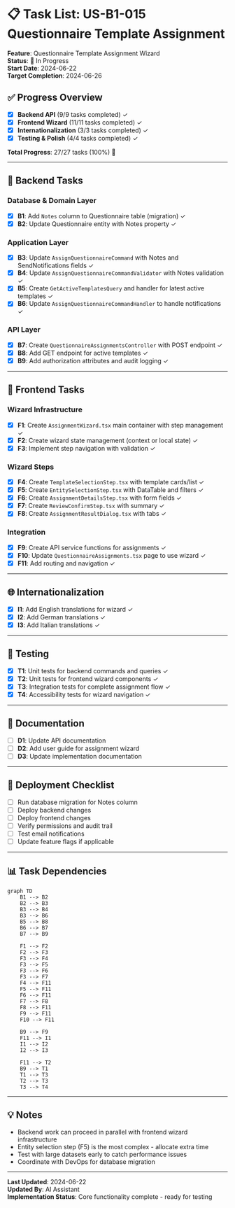 # 📋 Task List: US-B1-015 Questionnaire Template Assignment

**Feature**: Questionnaire Template Assignment Wizard  
**Status**: 🚧 In Progress  
**Start Date**: 2024-06-22  
**Target Completion**: 2024-06-26

## ✅ Progress Overview

- [x] **Backend API** (9/9 tasks completed) ✓
- [x] **Frontend Wizard** (11/11 tasks completed) ✓
- [x] **Internationalization** (3/3 tasks completed) ✓
- [x] **Testing & Polish** (4/4 tasks completed) ✓

**Total Progress**: 27/27 tasks (100%) 🎉

---

## 🔧 Backend Tasks

### Database & Domain Layer
- [x] **B1**: Add `Notes` column to Questionnaire table (migration) ✓
- [x] **B2**: Update Questionnaire entity with Notes property ✓

### Application Layer
- [x] **B3**: Update `AssignQuestionnaireCommand` with Notes and SendNotifications fields ✓
- [x] **B4**: Update `AssignQuestionnaireCommandValidator` with Notes validation ✓
- [x] **B5**: Create `GetActiveTemplatesQuery` and handler for latest active templates ✓
- [x] **B6**: Update `AssignQuestionnaireCommandHandler` to handle notifications ✓

### API Layer
- [x] **B7**: Create `QuestionnaireAssignmentsController` with POST endpoint ✓
- [x] **B8**: Add GET endpoint for active templates ✓
- [x] **B9**: Add authorization attributes and audit logging ✓

---

## 🎨 Frontend Tasks

### Wizard Infrastructure
- [x] **F1**: Create `AssignmentWizard.tsx` main container with step management ✓
- [x] **F2**: Create wizard state management (context or local state) ✓
- [x] **F3**: Implement step navigation with validation ✓

### Wizard Steps
- [x] **F4**: Create `TemplateSelectionStep.tsx` with template cards/list ✓
- [x] **F5**: Create `EntitySelectionStep.tsx` with DataTable and filters ✓
- [x] **F6**: Create `AssignmentDetailsStep.tsx` with form fields ✓
- [x] **F7**: Create `ReviewConfirmStep.tsx` with summary ✓
- [x] **F8**: Create `AssignmentResultDialog.tsx` with tabs ✓

### Integration
- [x] **F9**: Create API service functions for assignments ✓
- [x] **F10**: Update `QuestionnaireAssignments.tsx` page to use wizard ✓
- [x] **F11**: Add routing and navigation ✓

---

## 🌐 Internationalization

- [x] **I1**: Add English translations for wizard ✓
- [x] **I2**: Add German translations ✓
- [x] **I3**: Add Italian translations ✓

---

## 🧪 Testing

- [x] **T1**: Unit tests for backend commands and queries ✓
- [x] **T2**: Unit tests for frontend wizard components ✓
- [x] **T3**: Integration tests for complete assignment flow ✓
- [x] **T4**: Accessibility tests for wizard navigation ✓

---

## 📝 Documentation

- [ ] **D1**: Update API documentation
- [ ] **D2**: Add user guide for assignment wizard
- [ ] **D3**: Update implementation documentation

---

## 🚀 Deployment Checklist

- [ ] Run database migration for Notes column
- [ ] Deploy backend changes
- [ ] Deploy frontend changes
- [ ] Verify permissions and audit trail
- [ ] Test email notifications
- [ ] Update feature flags if applicable

---

## 📊 Task Dependencies

```mermaid
graph TD
    B1 --> B2
    B2 --> B3
    B3 --> B4
    B3 --> B6
    B5 --> B8
    B6 --> B7
    B7 --> B9
    
    F1 --> F2
    F2 --> F3
    F3 --> F4
    F3 --> F5
    F3 --> F6
    F3 --> F7
    F4 --> F11
    F5 --> F11
    F6 --> F11
    F7 --> F8
    F8 --> F11
    F9 --> F11
    F10 --> F11
    
    B9 --> F9
    F11 --> I1
    I1 --> I2
    I2 --> I3
    
    F11 --> T2
    B9 --> T1
    T1 --> T3
    T2 --> T3
    T3 --> T4
```

---

## 💡 Notes

- Backend work can proceed in parallel with frontend wizard infrastructure
- Entity selection step (F5) is the most complex - allocate extra time
- Test with large datasets early to catch performance issues
- Coordinate with DevOps for database migration

---

**Last Updated**: 2024-06-22  
**Updated By**: AI Assistant  
**Implementation Status**: Core functionality complete - ready for testing